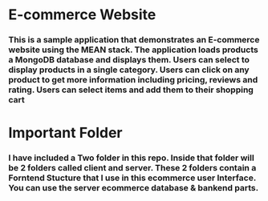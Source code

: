 # E-commerce Website 

### This is a sample application that demonstrates an E-commerce website using the MEAN stack. The application loads products a MongoDB database and displays them. Users can select to display products in a single category. Users can click on any product to get more information including pricing, reviews and rating. Users can select items and add them to their shopping cart

# Important Folder

### I have included a Two folder in this repo. Inside that folder will be 2 folders called client and server. These 2 folders contain a Forntend Stucture that I use in this ecommerce user Interface. You can use the server ecommerce database & bankend parts.

